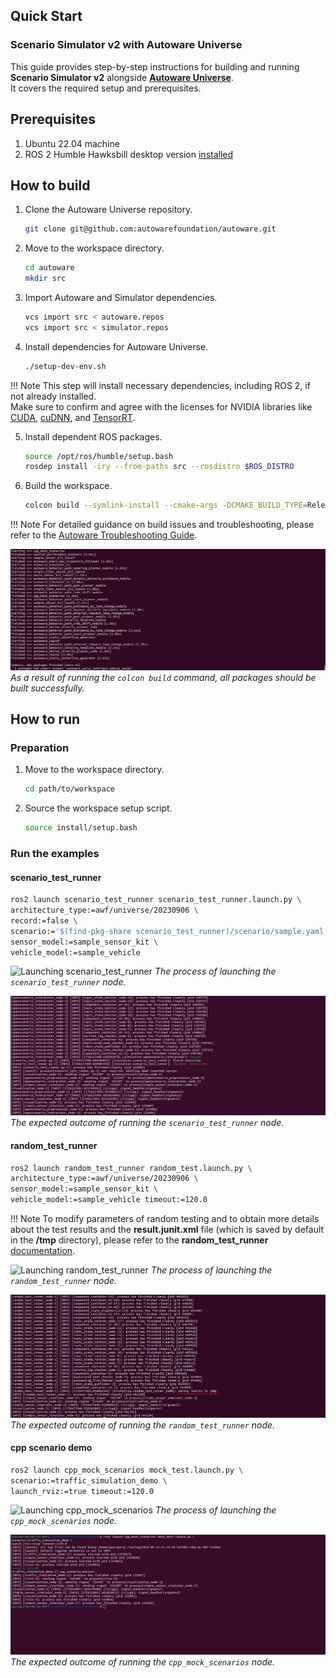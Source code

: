## Quick Start  

### Scenario Simulator v2 with Autoware Universe

This guide provides step-by-step instructions for building and running **Scenario Simulator v2** alongside [**Autoware Universe**](https://github.com/autowarefoundation/autoware).<br> It covers the required setup and prerequisites.

## Prerequisites 

1. Ubuntu 22.04 machine
2. ROS 2 Humble Hawksbill desktop version [installed](https://docs.ros.org/en/humble/Installation/Ubuntu-Install-Debians.html)

## How to build

   1. Clone the Autoware Universe repository.
      ```bash
      git clone git@github.com:autowarefoundation/autoware.git
      ```

   2. Move to the workspace directory.
      ```bash
      cd autoware 
      mkdir src 
      ```

   3. Import Autoware and Simulator dependencies.
      ```bash
      vcs import src < autoware.repos  
      vcs import src < simulator.repos
      ```

   4. Install dependencies for Autoware Universe.
      ```bash
      ./setup-dev-env.sh
      ```
!!! Note 
    This step will install necessary dependencies, including ROS 2, if not already installed. <br> Make sure to confirm and agree with the licenses for NVIDIA libraries like [CUDA](https://docs.nvidia.com/cuda/eula/index.html), [cuDNN](https://docs.nvidia.com/deeplearning/cudnn/latest/reference/eula.html), and [TensorRT](https://docs.nvidia.com/deeplearning/tensorrt/sla/index.html).

   5. Install dependent ROS packages.
      ```bash
      source /opt/ros/humble/setup.bash
      rosdep install -iry --from-paths src --rosdistro $ROS_DISTRO
      ```

   6. Build the workspace.
      ```bash
      colcon build --symlink-install --cmake-args -DCMAKE_BUILD_TYPE=Release
      ```
!!! Note 
    For detailed guidance on build issues and troubleshooting, please refer to the [Autoware Troubleshooting Guide](https://autowarefoundation.github.io/autoware-documentation/main/support/troubleshooting/#build-issues).

   ![Build success](../image/ss2_autoware_build_result.png)
   *As a result of running the `colcon build` command, all packages should be built successfully.*

## How to run

### Preparation

   1. Move to the workspace directory.
      ```bash
      cd path/to/workspace
      ```

   2. Source the workspace setup script.
      ```bash
      source install/setup.bash
      ```
### Run the examples

#### scenario_test_runner
   ```bash
   ros2 launch scenario_test_runner scenario_test_runner.launch.py \
   architecture_type:=awf/universe/20230906 \
   record:=false \
   scenario:='$(find-pkg-share scenario_test_runner)/scenario/sample.yaml' \
   sensor_model:=sample_sensor_kit \
   vehicle_model:=sample_vehicle
   ``` 
   ![Launching scenario_test_runner](../image/scenario_test_runner_launch.gif)
   *The process of launching the `scenario_test_runner` node.*

   ![Launching scenario_test_runner](../image/scenario_test_runner_result.png)
   *The expected outcome of running the `scenario_test_runner` node.*
   
#### random_test_runner
   ```bash
   ros2 launch random_test_runner random_test.launch.py \
   architecture_type:=awf/universe/20230906 \
   sensor_model:=sample_sensor_kit \
   vehicle_model:=sample_vehicle timeout:=120.0
   ``` 
!!! Note 
    To modify parameters of random testing and to obtain more details about the test results and the **result.junit.xml** file (which is saved by default in the **/tmp** directory), please refer to the **random_test_runner** [documentation](random_test_runner/Usage.md).

   ![Launching random_test_runner](../image/random_test_runner_launch.gif)
   *The process of launching the `random_test_runner` node.*

   ![Result of random_test_runner](../image/random_test_runner_result.png)
   *The expected outcome of running the `random_test_runner` node.*
 
#### cpp scenario demo
   ```bash
   ros2 launch cpp_mock_scenarios mock_test.launch.py \
   scenario:=traffic_simulation_demo \
   launch_rviz:=true timeout:=120.0
   ```
   ![Launching cpp_mock_scenarios](../image/cpp_scenario_launch.gif)
   *The process of launching the `cpp_mock_scenarios` node.*

   ![Result of cpp_mock_scenarios](../image/cpp_scenario_result.png)
   *The expected outcome of running the `cpp_mock_scenarios` node.*
